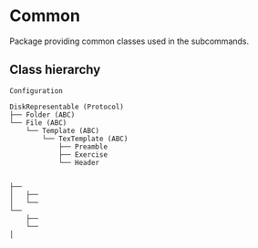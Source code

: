 # Common

Package providing common classes used in the subcommands.

## Class hierarchy

```
Configuration

DiskRepresentable (Protocol)
├── Folder (ABC)
└── File (ABC)
    └── Template (ABC)
        └── TexTemplate (ABC)
            ├── Preamble
            ├── Exercise
            └── Header


├──
│   ├──
│   └──
└──
    ├──
    └──
│   
```